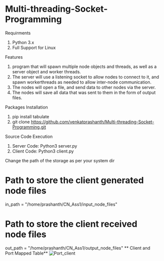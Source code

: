 # Multi-threading-Socket-Programming

Requirments
1. Python 3.x
2. Full Support for Linux

Features
1. program that will spawn multiple node objects and threads, as well as a server object and worker threads. 
2. The server will use a listening socket to allow nodes to connect to it, and spawn workerthreads as needed to allow inter-node communication. 
3. The nodes will open a file, and send data to other nodes via the server. 
4. The nodes will save all data that was sent to them in the form of output files.

Packages Installation
1. pip install tabulate
2. git clone https://github.com/venkatprashanth/Multi-threading-Socket-Programming.git

Source Code Execution
1. Server Code: Python3 server.py
2. Client Code: Python3 client.py

Change the path of the storage as per your system dir
# Path to store the client generated node files
in_path = "/home/prashanth/CN_Ass1/input_node_files"

# Path to store the client received node files
out_path = "/home/prashanth/CN_Ass1/output_node_files"
**
Client and Port Mapped Table**
![Port_client](https://user-images.githubusercontent.com/45161178/192128887-e86d977e-4843-448a-9833-f648b614adf0.png)
